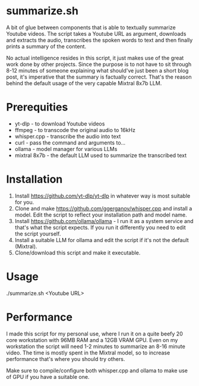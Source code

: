 # summarize.sh

A bit of glue between components that is able to textually summarize Youtube videos. The script takes a Youtube URL as argument, downloads and extracts the audio, transcribes the spoken words to text and then finally prints a summary of the content.

No actual intelligence resides in this script, it just makes use of the great work done by other projects. Since the purpose is to not have to sit through 8-12 minutes of someone explaining what should've just been a short blog post, it's imperative that the summary is factually correct. That's the reason behind the default usage of the very capable Mixtral 8x7b LLM.

# Prerequities

* yt-dlp - to download Youtube videos
* ffmpeg - to transcode the original audio to 16kHz
* whisper.cpp - transcribe the audio into text
* curl - pass the command and arguments to...
* ollama - model manager for various LLMs
* mixtral 8x7b - the default LLM used to summarize the transcribed text

# Installation

1. Install https://github.com/yt-dlp/yt-dlp in whatever way is most suitable for you.
2. Clone and make https://github.com/ggerganov/whisper.cpp and install a model. Edit the script to reflect your installation path and model name.
3. Install https://github.com/ollama/ollama - I run it as a system service and that's what the script expects. If you run it differently you need to edit the script yourself.
4. Install a suitable LLM for ollama and edit the script if it's not the default (Mixtral).
5. Clone/download this script and make it executable.
   
# Usage

./summarize.sh \<Youtube URL\>

# Performance

I made this script for my personal use, where I run it on a quite beefy 20 core workstation with 96MB RAM and a 12GB VRAM GPU. Even on my workstation the script will need 1-2 minutes to summarize an 8-16 minute video. The time is mostly spent in the Mixtral model, so to increase performance that's where you should try others.

Make sure to compile/configure both whisper.cpp and ollama to make use of GPU if you have a suitable one.


